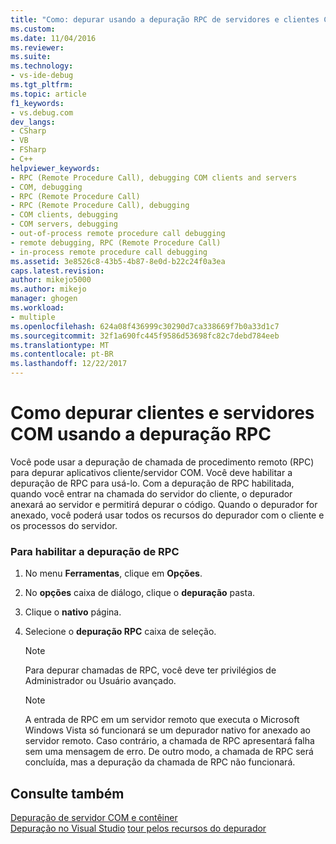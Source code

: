 ```yaml
---
title: "Como: depurar usando a depuração RPC de servidores e clientes COM | Microsoft Docs"
ms.custom: 
ms.date: 11/04/2016
ms.reviewer: 
ms.suite: 
ms.technology:
- vs-ide-debug
ms.tgt_pltfrm: 
ms.topic: article
f1_keywords:
- vs.debug.com
dev_langs:
- CSharp
- VB
- FSharp
- C++
helpviewer_keywords:
- RPC (Remote Procedure Call), debugging COM clients and servers
- COM, debugging
- RPC (Remote Procedure Call)
- RPC (Remote Procedure Call), debugging
- COM clients, debugging
- COM servers, debugging
- out-of-process remote procedure call debugging
- remote debugging, RPC (Remote Procedure Call)
- in-process remote procedure call debugging
ms.assetid: 3e8526c8-43b5-4b87-8e0d-b22c24f0a3ea
caps.latest.revision: 
author: mikejo5000
ms.author: mikejo
manager: ghogen
ms.workload:
- multiple
ms.openlocfilehash: 624a08f436999c30290d7ca338669f7b0a33d1c7
ms.sourcegitcommit: 32f1a690fc445f9586d53698fc82c7debd784eeb
ms.translationtype: MT
ms.contentlocale: pt-BR
ms.lasthandoff: 12/22/2017
---
```

# <a name="how-to-debug-com-clients-and-servers-using-rpc-debugging"></a>Como depurar clientes e servidores COM usando a depuração RPC
Você pode usar a depuração de chamada de procedimento remoto (RPC) para depurar aplicativos cliente/servidor COM. Você deve habilitar a depuração de RPC para usá-lo. Com a depuração de RPC habilitada, quando você entrar na chamada do servidor do cliente, o depurador anexará ao servidor e permitirá depurar o código. Quando o depurador for anexado, você poderá usar todos os recursos do depurador com o cliente e os processos do servidor.  
  
### <a name="to-enable-rpc-debugging"></a>Para habilitar a depuração de RPC  
  
1.  No menu **Ferramentas**, clique em **Opções**.  
  
2.  No **opções** caixa de diálogo, clique o **depuração** pasta.  
  
3.  Clique o **nativo** página.  
  
4.  Selecione o **depuração RPC** caixa de seleção.  
  
    > [!NOTE]
    >  Para depurar chamadas de RPC, você deve ter privilégios de Administrador ou Usuário avançado.  
  
    > [!NOTE]
    >  A entrada de RPC em um servidor remoto que executa o Microsoft Windows Vista só funcionará se um depurador nativo for anexado ao servidor remoto. Caso contrário, a chamada de RPC apresentará falha sem uma mensagem de erro. De outro modo, a chamada de RPC será concluída, mas a depuração da chamada de RPC não funcionará.  
  
## <a name="see-also"></a>Consulte também  
 [Depuração de servidor COM e contêiner](../debugger/com-server-and-container-debugging.md)  
 [Depuração no Visual Studio](../debugger/index.md) [tour pelos recursos do depurador](../debugger/debugger-feature-tour.md)